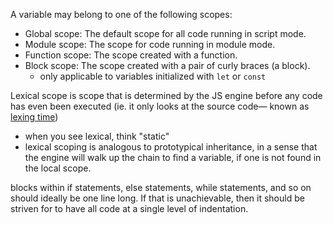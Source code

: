 
A variable may belong to one of the following scopes:
- Global scope: The default scope for all code running in script mode.
- Module scope: The scope for code running in module mode.
- Function scope: The scope created with a function.
- Block scope: The scope created with a pair of curly braces (a block).
    - only applicable to variables initialized with `let` or `const`

Lexical scope is scope that is determined by the JS engine before any code has even been executed (ie. it only looks at the source code— known as [lexing time](https://en.wikipedia.org/wiki/Lexical_analysis))
- when you see lexical, think "static"
- lexical scoping is analogous to prototypical inheritance, in a sense that the engine will walk up the chain to find a variable, if one is not found in the local scope.

blocks within if statements, else statements, while statements, and so on should ideally be one line long. If that is unachievable, then it should be striven for to have all code at a single level of indentation.
